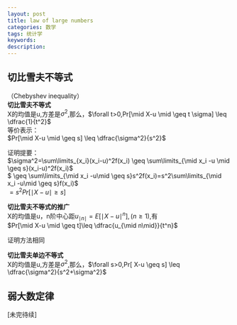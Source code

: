 ```yaml
---
layout: post
title: law of large numbers
categories: 数学
tags: 统计学
keywords:
description:
---
```


## 切比雪夫不等式
（Chebyshev inequality）  
**切比雪夫不等式**  
X的均值是u,方差是$\sigma^2$,那么，$\forall t>0,Pr[\mid X-u \mid \geq t \sigma] \leq \dfrac{1}{t^2}$  
等价表示：  
$Pr[\mid X-u \mid \geq s] \leq \dfrac{\sigma^2}{s^2}$  

证明提要：  
$\sigma^2=\sum\limits_{x_i}(x_i-u)^2f(x_i) \geq \sum\limits_{\mid x_i -u \mid \geq s}(x_i-u)^2f(x_i)$  
$ \geq \sum\limits_{\mid x_i -u\mid \geq s}s^2f(x_i)=s^2\sum\limits_{\mid x_i -u\mid \geq s}f(x_i)$  
$=s^2 Pr[\mid X-u \mid \geq s]$  

**切比雪夫不等式的推广**  
X的均值是u，n阶中心距$u_{\mid n \mid}=E[\mid X-u \mid ^n],(n \geq 1)$,有  
$Pr[\mid X-u \mid \geq t]\leq \dfrac{u_{\mid n\mid}}{t^n}$  

证明方法相同  

**切比雪夫单边不等式**  
X的均值是u,方差是$\sigma^2$,那么，$\forall s>0,Pr[ X-u  \geq s] \leq \dfrac{\sigma^2}{s^2+\sigma^2}$  


## 弱大数定律



[未完待续]
